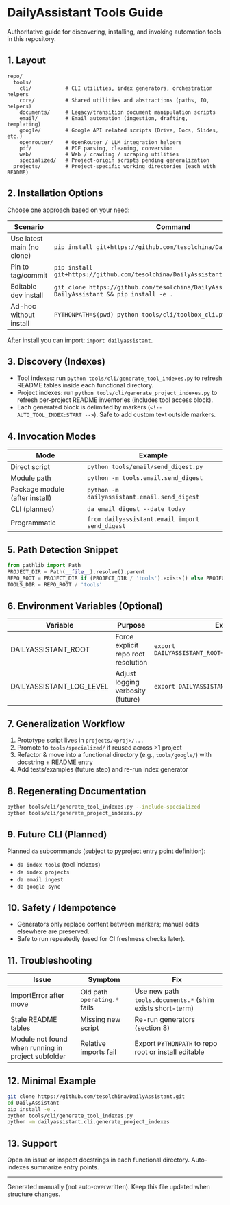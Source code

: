 # DailyAssistant Tools Guide

Authoritative guide for discovering, installing, and invoking automation tools in this repository.

## 1. Layout
```
repo/
  tools/
    cli/           # CLI utilities, index generators, orchestration helpers
    core/          # Shared utilities and abstractions (paths, IO, helpers)
    documents/     # Legacy/transition document manipulation scripts
    email/         # Email automation (ingestion, drafting, templating)
    google/        # Google API related scripts (Drive, Docs, Slides, etc.)
    openrouter/    # OpenRouter / LLM integration helpers
    pdf/           # PDF parsing, cleaning, conversion
    web/           # Web / crawling / scraping utilities
    specialized/   # Project-origin scripts pending generalization
  projects/        # Project-specific working directories (each with README)
```

## 2. Installation Options
Choose one approach based on your need:

| Scenario | Command |
|----------|---------|
| Use latest main (no clone) | `pip install git+https://github.com/tesolchina/DailyAssistant.git` |
| Pin to tag/commit | `pip install git+https://github.com/tesolchina/DailyAssistant.git@<tag_or_commit>` |
| Editable dev install | `git clone https://github.com/tesolchina/DailyAssistant.git && cd DailyAssistant && pip install -e .` |
| Ad-hoc without install | `PYTHONPATH=$(pwd) python tools/cli/toolbox_cli.py --help` |

After install you can import: `import dailyassistant`.

## 3. Discovery (Indexes)
- Tool indexes: run `python tools/cli/generate_tool_indexes.py` to refresh README tables inside each functional directory.
- Project indexes: run `python tools/cli/generate_project_indexes.py` to refresh per-project README inventories (includes tool access block).
- Each generated block is delimited by markers (`<!-- AUTO_TOOL_INDEX:START -->`). Safe to add custom text outside markers.

## 4. Invocation Modes
| Mode | Example |
|------|---------|
| Direct script | `python tools/email/send_digest.py` |
| Module path | `python -m tools.email.send_digest` |
| Package module (after install) | `python -m dailyassistant.email.send_digest` |
| CLI (planned) | `da email digest --date today` |
| Programmatic | `from dailyassistant.email import send_digest` |

## 5. Path Detection Snippet
```python
from pathlib import Path
PROJECT_DIR = Path(__file__).resolve().parent
REPO_ROOT = PROJECT_DIR if (PROJECT_DIR / 'tools').exists() else PROJECT_DIR.parent
TOOLS_DIR = REPO_ROOT / 'tools'
```

## 6. Environment Variables (Optional)
| Variable | Purpose | Example |
|----------|---------|---------|
| DAILYASSISTANT_ROOT | Force explicit repo root resolution | `export DAILYASSISTANT_ROOT=/path/to/DailyAssistant` |
| DAILYASSISTANT_LOG_LEVEL | Adjust logging verbosity (future) | `export DAILYASSISTANT_LOG_LEVEL=INFO` |

## 7. Generalization Workflow
1. Prototype script lives in `projects/<proj>/...`
2. Promote to `tools/specialized/` if reused across >1 project
3. Refactor & move into a functional directory (e.g., `tools/google/`) with docstring + README entry
4. Add tests/examples (future step) and re-run index generator

## 8. Regenerating Documentation
```bash
python tools/cli/generate_tool_indexes.py --include-specialized
python tools/cli/generate_project_indexes.py
```

## 9. Future CLI (Planned)
Planned `da` subcommands (subject to pyproject entry point definition):
- `da index tools` (tool indexes)
- `da index projects`
- `da email ingest`
- `da google sync`

## 10. Safety / Idempotence
- Generators only replace content between markers; manual edits elsewhere are preserved.
- Safe to run repeatedly (used for CI freshness checks later).

## 11. Troubleshooting
| Issue | Symptom | Fix |
|-------|---------|-----|
| ImportError after move | Old path `operating.*` fails | Use new path `tools.documents.*` (shim exists short-term) |
| Stale README tables | Missing new script | Re-run generators (section 8) |
| Module not found when running in project subfolder | Relative imports fail | Export `PYTHONPATH` to repo root or install editable |

## 12. Minimal Example
```bash
git clone https://github.com/tesolchina/DailyAssistant.git
cd DailyAssistant
pip install -e .
python tools/cli/generate_tool_indexes.py
python -m dailyassistant.cli.generate_project_indexes
```

## 13. Support
Open an issue or inspect docstrings in each functional directory. Auto-indexes summarize entry points.

---
Generated manually (not auto-overwritten). Keep this file updated when structure changes.

